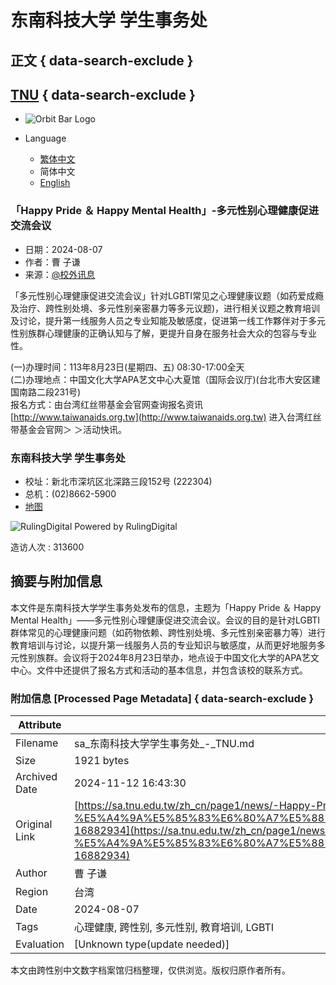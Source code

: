 # 东南科技大学 学生事务处

## 正文 { data-search-exclude }


## [TNU](/) { data-search-exclude }

- ![Orbit Bar Logo](/uploads/site/default_image/583beab41d41c80e03000018/TNU-orbitbar-logo.png)

- Language
  - [繁体中文](/zh_tw/page1/news/-Happy-Pride-%EF%BC%86Happy-Mental-Health-%E5%A4%9A%E5%85%83%E6%80%A7%E5%88%A5%E5%BF%83%E7%90%86%E5%81%A5%E5%BA%B7%E4%BF%83%E9%80%B2%E4%BA%A4%E6%B5%81%E6%9C%83%E8%AD%B0-16882934)
  - 简体中文
  - [English](/en/page1/news/-Happy-Pride-%EF%BC%86Happy-Mental-Health-%E5%A4%9A%E5%85%83%E6%80%A7%E5%88%A5%E5%BF%83%E7%90%86%E5%81%A5%E5%BA%B7%E4%BF%83%E9%80%B2%E4%BA%A4%E6%B5%81%E6%9C%83%E8%AD%B0-16882934)

### 「Happy Pride ＆ Happy Mental Health」-多元性别心理健康促进交流会议

- 日期：2024-08-07
- 作者：曹 子谦
- 来源：[@校外讯息](/zh_cn/zh_tw/page1/news?tags%5B%5D=58fda36f1d41c82aaf000031)

「多元性别心理健康促进交流会议」针对LGBTI常见之心理健康议题（如药爱成瘾及治疗、跨性别处境、多元性别亲密暴力等多元议题)，进行相关议题之教育培训及讨论，提升第一线服务人员之专业知能及敏感度，促进第一线工作夥伴对于多元性别族群心理健康的正确认知与了解，更提升自身在服务社会大众的包容与专业性。

(一)办理时间：113年8月23日(星期四、五) 08:30-17:00全天  
(二)办理地点：中国文化大学APA艺文中心大夏馆（国际会议厅)(台北市大安区建国南路二段231号)  
报名方式：由台湾红丝带基金会官网查询报名资讯 [http://www.taiwanaids.org.tw](http://www.taiwanaids.org.tw) 进入台湾红丝带基金会官网＞ ＞活动快讯。

### 东南科技大学 学生事务处

- 校址：新北市深坑区北深路三段152号 (222304)
- 总机：(02)8662-5900
- [地图](http://140.129.140.90/upimages/Image/tnu_map.jpg)

![RulingDigital](/assets/rulingcom-logo.png) Powered by RulingDigital

造访人次 : 313600

## 摘要与附加信息

<!-- tcd_abstract -->
本文件是东南科技大学学生事务处发布的信息，主题为「Happy Pride ＆ Happy Mental Health」——多元性别心理健康促进交流会议。会议的目的是针对LGBTI群体常见的心理健康问题（如药物依赖、跨性别处境、多元性别亲密暴力等）进行教育培训与讨论，以提升第一线服务人员的专业知识与敏感度，从而更好地服务多元性别族群。会议将于2024年8月23日举办，地点设于中国文化大学的APA艺文中心。文件中还提供了报名方式和活动的基本信息，并包含该校的联系方式。
<!-- tcd_abstract_end -->

### 附加信息 [Processed Page Metadata] { data-search-exclude }

| Attribute       | Value                                  |
|-----------------|----------------------------------------|
| Filename        | sa_东南科技大学学生事务处_-_TNU.md                             |
| Size            | 1921 bytes                           |
| Archived Date   | 2024-11-12 16:43:30                             |
| Original Link   | [https://sa.tnu.edu.tw/zh_cn/page1/news/-Happy-Pride-%EF%BC%86Happy-Mental-Health-%E5%A4%9A%E5%85%83%E6%80%A7%E5%88%A5%E5%BF%83%E7%90%86%E5%81%A5%E5%BA%B7%E4%BF%83%E9%80%B2%E4%BA%A4%E6%B5%81%E6%9C%83%E8%AD%B0-16882934](https://sa.tnu.edu.tw/zh_cn/page1/news/-Happy-Pride-%EF%BC%86Happy-Mental-Health-%E5%A4%9A%E5%85%83%E6%80%A7%E5%88%A5%E5%BF%83%E7%90%86%E5%81%A5%E5%BA%B7%E4%BF%83%E9%80%B2%E4%BA%A4%E6%B5%81%E6%9C%83%E8%AD%B0-16882934)                       |
| Author          | 曹 子谦                               |
| Region          | 台湾                               |
| Date            | 2024-08-07                                 |
| Tags            | 心理健康, 跨性别, 多元性别, 教育培训, LGBTI                                 |
| Evaluation            | [Unknown type(update needed)]                                 |
<!-- tcd_table_end -->

本文由跨性别中文数字档案馆归档整理，仅供浏览。版权归原作者所有。
